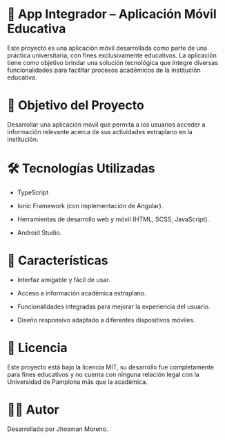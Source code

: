 # 📱 App Integrador – Aplicación Móvil Educativa
Este proyecto es una aplicación móvil desarrollada como parte de una práctica universitaria, con fines exclusivamente educativos. La aplicación tiene como objetivo brindar una solución tecnológica que integre diversas funcionalidades para facilitar procesos académicos de la institución educativa.

# 🎯 Objetivo del Proyecto
Desarrollar una aplicación móvil que permita a los usuarios acceder a información relevante acerca de sus actividades extraplano en la institución.

# 🛠️ Tecnologías Utilizadas
- TypeScript

- Ionic Framework (con implementación de Angular).

- Herramientas de desarrollo web y móvil (HTML, SCSS, JavaScript).

- Android Studio.

# 📌 Características
- Interfaz amigable y fácil de usar.

- Acceso a información académica extraplano.

- Funcionalidades integradas para mejorar la experiencia del usuario.

- Diseño responsivo adaptado a diferentes dispositivos móviles.

# 📄 Licencia
Este proyecto está bajo la licencia MIT, su desarrollo fue completamente para fines educativos y no cuenta con ninguna relación legal con la Universidad de Pamplona más que la académica.

# 👨‍💻 Autor
Desarrollado por Jhosman Moreno.
